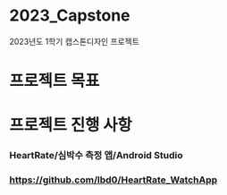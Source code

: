 # 2023_Capstone
2023년도 1학기 캡스톤디자인 프로젝트

# 프로젝트 목표


# 프로젝트 진행 사항


### HeartRate/심박수 측정 앱/Android Studio
### https://github.com/lbd0/HeartRate_WatchApp
